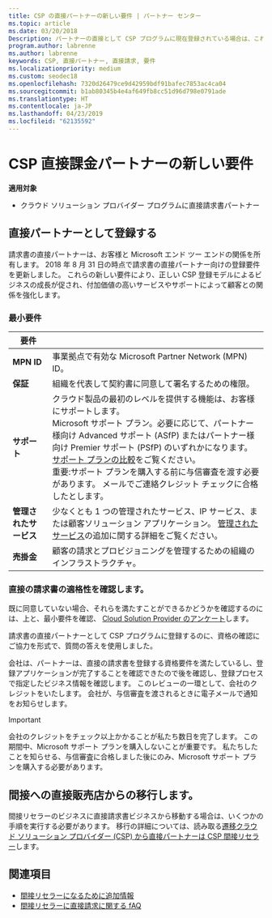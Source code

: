 ```yaml
---
title: CSP の直接パートナーの新しい要件 | パートナー センター
ms.topic: article
ms.date: 03/20/2018
Description: パートナーの直接として CSP プログラムに現在登録されている場合は、これらの更新されたサポートとサービスの要件を満たすために準備する必要があります。
program.author: labrenne
ms.author: labrenne
keywords: CSP, 直接パートナー, 直接請求, 要件
ms.localizationpriority: medium
ms.custom: seodec18
ms.openlocfilehash: 7320d26479ce9d42959bdf91bafec7853ac4ca04
ms.sourcegitcommit: b1ab80345b4e4af649fb8cc51d96d798e0791ade
ms.translationtype: HT
ms.contentlocale: ja-JP
ms.lasthandoff: 04/23/2019
ms.locfileid: "62135592"
---
```

# <a name="csp-direct-bill-partner-new-requirements"></a>CSP 直接課金パートナーの新しい要件

**適用対象**

- クラウド ソリューション プロバイダー プログラムに直接請求書パートナー

## <a name="enroll-as-a-direct-partner"></a>直接パートナーとして登録する

請求書の直接パートナーは、お客様と Microsoft エンド ツー エンドの関係を所有します。 2018 年 8 月 31 日の時点で請求書の直接パートナー向けの登録要件を更新しました。 これらの新しい要件により、正しい CSP 登録モデルによるビジネスの成長が促され、付加価値の高いサービスやサポートによって顧客との関係を強化します。

### <a name="minimum-requirements"></a>最小要件

|**要件**|                             |
|--------------------------------|--------------------------------------------------------------|
|**MPN ID**   |事業拠点で有効な Microsoft Partner Network (MPN) ID。    |
|**保証**   |組織を代表して契約書に同意して署名するための権限。|
|**サポート**   |クラウド製品の最初のレベルを提供する機能は、お客様にサポートします。 <br>Microsoft サポート プラン。必要に応じて、パートナー様向け Advanced サポート (ASfP) またはパートナー様向け Premier サポート (PSfP) のいずれかになります。 [サポート プランの比較](https://partner.microsoft.com/en-US/support/partnersupport)をご覧ください。<br> 重要:サポート プランを購入する前に与信審査を渡す必要があります。 メールでご連絡クレジット チェックに合格したとします。 |
|**管理されたサービス**   |少なくとも 1 つの管理されたサービス、IP サービス、または顧客ソリューション アプリケーション。 [管理されたサービス](https://partner.microsoft.com/en-US/business-opportunities/managed-services-provider)の追加に関する詳細をご覧ください。|
|**売掛金** |顧客の請求とプロビジョニングを管理するための組織のインフラストラクチャ。

### <a name="verify-direct-bill-eligibility"></a>直接の請求書の適格性を確認します。

既に同意していない場合、それらを満たすことができるかどうかを確認するのには、上と、最小要件を確認、 [Cloud Solution Provider のアンケート](https://partner.microsoft.com/cloud-solution-provider/assessment)します。

請求書の直接パートナーとして CSP プログラムに登録するのに、資格の確認にご協力を形式で、質問の答えを使用しました。

会社は、パートナーは、直接の請求書を登録する資格要件を満たしているし、登録アプリケーションが完了することを確認できたので後を確認し、登録プロセスで指定したビジネス情報を確認します。 このレビューの一環として、会社のクレジットをいたします。 会社が、与信審査を渡されるときに電子メールで通知をお知らせします。

>[!IMPORTANT]
>会社のクレジットをチェック以上かかることが私たち数日を完了します。 この期間中、Microsoft サポート プランを購入しないことが重要です。 私たちしたことを知らせる、与信審査に合格しました後にのみ、Microsoft サポート プランを購入する必要があります。

## <a name="transition-from-direct-to-indirect-reseller"></a>間接への直接販売店からの移行します。

間接リセラーのビジネスに直接請求書ビジネスから移動する場合は、いくつかの手順を実行する必要があります。 移行の詳細については、読み取る[遷移クラウド ソリューション プロバイダー (CSP) から直接パートナーは CSP 間接リセラー](transition-direct-to-indirect.md)します。 

## <a name="see-also"></a>関連項目

- [間接リセラーになるために追加情報](https://assetsprod.microsoft.com/csp-directbill-to-indirect-transition.pdf)
- [間接リセラーに直接請求に関する fAQ](https://assetsprod.microsoft.com/mpn/direct-bill-partner-faq.pdf)

